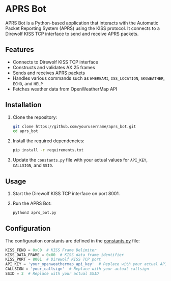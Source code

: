 # APRS Bot

APRS Bot is a Python-based application that interacts with the Automatic Packet Reporting System (APRS) using the KISS protocol. It connects to a Direwolf KISS TCP interface to send and receive APRS packets.

## Features

- Connects to Direwolf KISS TCP interface
- Constructs and validates AX.25 frames
- Sends and receives APRS packets
- Handles various commands such as `WHEREAMI`, `ISS_LOCATION`, `SKGWEATHER`, `ECHO`, and `HELP`
- Fetches weather data from OpenWeatherMap API

## Installation

1. Clone the repository:
    ```sh
    git clone https://github.com/yourusername/aprs_bot.git
    cd aprs_bot
    ```

2. Install the required dependencies:
    ```sh
    pip install -r requirements.txt
    ```

3. Update the `constants.py` file with your actual values for `API_KEY`, `CALLSIGN`, and `SSID`.

## Usage

1. Start the Direwolf KISS TCP interface on port 8001.

2. Run the APRS Bot:
    ```sh
    python3 aprs_bot.py
    ```

## Configuration

The configuration constants are defined in the [constants.py](constants.py) file:

```python
KISS_FEND = 0xC0  # KISS Frame Delimiter
KISS_DATA_FRAME = 0x00  # KISS data frame identifier
KISS_PORT = 8001  # Direwolf KISS TCP port
API_KEY = 'your_openweathermap_api_key'  # Replace with your actual API key
CALLSIGN = 'your_callsign'  # Replace with your actual callsign
SSID = 2  # Replace with your actual SSID
